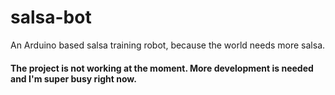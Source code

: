 # salsa-bot
An Arduino based salsa training robot, because the world needs more salsa.

#### The project is not working at the moment. More development is needed and I'm super busy right now.
